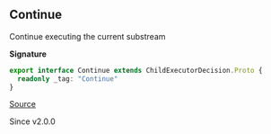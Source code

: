 ## Continue

Continue executing the current substream

**Signature**

```ts
export interface Continue extends ChildExecutorDecision.Proto {
  readonly _tag: "Continue"
}
```

[Source](https://github.com/Effect-TS/effect/tree/main/packages/effect/src/ChildExecutorDecision.ts#L43)

Since v2.0.0
